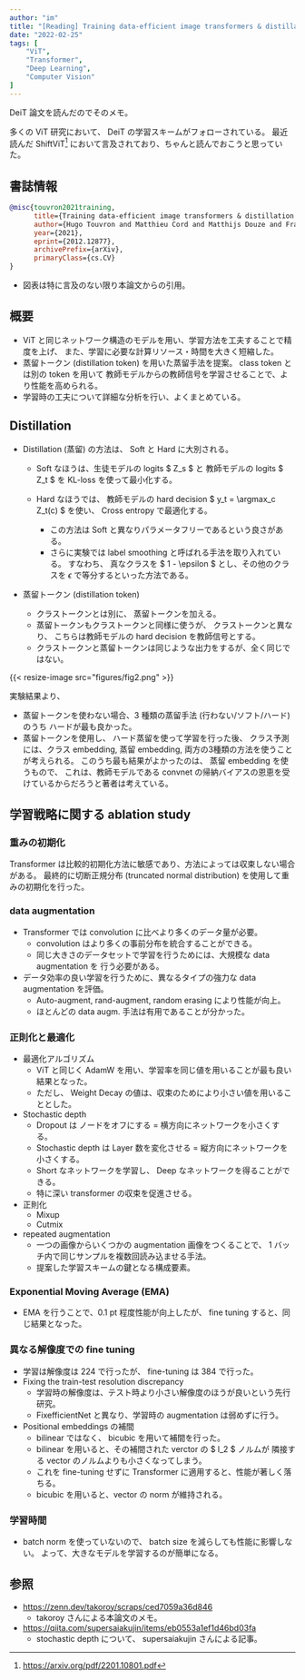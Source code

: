 ```yaml
---
author: "im"
title: "[Reading] Training data-efficient image transformers & distillation through attention"
date: "2022-02-25"
tags: [
    "ViT",
    "Transformer",
    "Deep Learning",
    "Computer Vision"
]
---
```


DeiT 論文を読んだのでそのメモ。

多くの ViT 研究において、 DeiT の学習スキームがフォローされている。
最近読んだ ShiftViT[^shiftvit] において言及されており、ちゃんと読んでおこうと思っていた。
[^shiftvit]: https://arxiv.org/pdf/2201.10801.pdf


## 書誌情報

```bib
@misc{touvron2021training,
      title={Training data-efficient image transformers & distillation through attention}, 
      author={Hugo Touvron and Matthieu Cord and Matthijs Douze and Francisco Massa and Alexandre Sablayrolles and Hervé Jégou},
      year={2021},
      eprint={2012.12877},
      archivePrefix={arXiv},
      primaryClass={cs.CV}
}
```

- 図表は特に言及のない限り本論文からの引用。

## 概要

- ViT と同じネットワーク構造のモデルを用い、学習方法を工夫することで精度を上げ、
また、学習に必要な計算リソース・時間を大きく短縮した。
- 蒸留トークン (distillation token) を用いた蒸留手法を提案。 class token とは別の token を用いて
教師モデルからの教師信号を学習させることで、より性能を高められる。
- 学習時の工夫について詳細な分析を行い、よくまとめている。

## Distillation

- Distillation (蒸留) の方法は、 Soft と Hard に大別される。
    - Soft なほうは、生徒モデルの logits $ Z_s $ と 教師モデルの logits $ Z_t $ を KL-loss を使って最小化する。
    - Hard なほうでは、 教師モデルの hard decision $ y_t = \argmax_c Z_t(c) $ を使い、 Cross entropy で最適化する。
        - この方法は Soft と異なりパラメータフリーであるという良さがある。
        - さらに実験では label smoothing と呼ばれる手法を取り入れている。
        すなわち、 真なクラスを $ 1 - \epsilon $ とし、その他のクラスを $\epsilon$ で等分するといった方法である。

        <!-- $$ -->
        <!-- \\begin{cases} -->
        <!--     1 - \epsilon & (\mathrm{正解クラス}) \cr -->
        <!--     \epsilon / (N - 1) & (\mathrm{その他クラス}) \cr -->
        <!--     \vdots \cr -->
        <!--     \epsilon / (N - 1) & (\mathrm{その他クラス}) \cr -->
        <!-- \\end{cases} -->
        <!-- $$ -->

- 蒸留トークン (distillation token)
    - クラストークンとは別に、 蒸留トークンを加える。
    - 蒸留トークンもクラストークンと同様に使うが、 クラストークンと異なり、
    こちらは教師モデルの hard decision を教師信号とする。
    - クラストークンと蒸留トークンは同じような出力をするが、全く同じではない。

{{< resize-image src="figures/fig2.png" >}}

実験結果より、
- 蒸留トークンを使わない場合、3 種類の蒸留手法 (行わない/ソフト/ハード) のうち ハードが最も良かった。
- 蒸留トークンを使用し、 ハード蒸留を使って学習を行った後、
クラス予測には、クラス embedding, 蒸留 embedding, 両方の3種類の方法を使うことが考えられる。
このうち最も結果がよかったのは、 蒸留 embedding を使うもので、
これは、教師モデルである convnet の帰納バイアスの恩恵を受けているからだろうと著者は考えている。

## 学習戦略に関する ablation study

### 重みの初期化

Transformer は比較的初期化方法に敏感であり、方法によっては収束しない場合がある。
最終的に切断正規分布 (truncated normal distribution) を使用して重みの初期化を行った。

### data augmentation

- Transformer では convolution に比べより多くのデータ量が必要。
    - convolution はより多くの事前分布を統合することができる。
    - 同じ大きさのデータセットで学習を行うためには、大規模な data augmentation を
    行う必要がある。
- データ効率の良い学習を行うために、異なるタイプの強力な data augmentation を評価。
    - Auto-augment, rand-augment, random erasing により性能が向上。
    - ほとんどの data augm. 手法は有用であることが分かった。

### 正則化と最適化

- 最適化アルゴリズム
    - ViT と同じく AdamW を用い、学習率を同じ値を用いることが最も良い結果となった。
    - ただし、 Weight Decay の値は、収束のためにより小さい値を用いることとした。
- Stochastic depth
    - Dropout は ノードをオフにする = 横方向にネットワークを小さくする。
    - Stochastic depth は Layer 数を変化させる = 縦方向にネットワークを小さくする。
    - Short なネットワークを学習し、 Deep なネットワークを得ることができる。
    - 特に深い transformer の収束を促進させる。
- 正則化
    - Mixup
        <!-- - アハ体験 -->
    - Cutmix
        <!-- - 雑コラ -->
- repeated augmentation
    - 一つの画像からいくつかの augmentation 画像をつくることで、
    1 バッチ内で同じサンプルを複数回読み込ませる手法。
    - 提案した学習スキームの鍵となる構成要素。

### Exponential Moving Average (EMA)

- EMA を行うことで、0.1 pt 程度性能が向上したが、 fine tuning すると、同じ結果となった。

### 異なる解像度での fine tuning

- 学習は解像度は 224 で行ったが、 fine-tuning は 384 で行った。
- Fixing the train-test resolution discrepancy
    - 学習時の解像度は、テスト時より小さい解像度のほうが良いという先行研究。
    - FixefficientNet と異なり、学習時の augmentation は弱めずに行う。
- Positional embeddings の補間
    - bilinear ではなく、 bicubic を用いて補間を行った。
    - bilinear を用いると、その補間された verctor の $ l_2 $ ノルムが 
    隣接する vector のノルムよりも小さくなってしまう。
    - これを fine-tuning せずに Transformer に適用すると、性能が著しく落ちる。
    - bicubic を用いると、vector の norm が維持される。


### 学習時間

- batch norm を使っていないので、 batch size を減らしても性能に影響しない。
よって、大きなモデルを学習するのが簡単になる。

## 参照

- https://zenn.dev/takoroy/scraps/ced7059a36d846
    - takoroy さんによる本論文のメモ。
- https://qiita.com/supersaiakujin/items/eb0553a1ef1d46bd03fa
    - stochastic depth について、 supersaiakujin さんによる記事。
